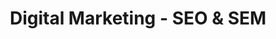 ---
title: Digital Marketing - SEO & SEM
organization: Aula CM
location: Madrid, ES
start: 2018-10-01
end: 2019-02-01
---